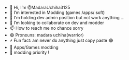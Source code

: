 - 👋 Hi, I’m @MadaraUchiha3125
- 👀 I’m interested in Modding (games /apps/ soft)
- 🌱 I'm holding dev admin position but not work anything  ...
- 💞️ I’m looking to collaborate on dev and modder 
- 📫 How to reach me no chance sorry 
- 😄 Pronouns: madara uchiha(warrior)
- ⚡ Fun fact: am never do anything just copy paste 😂
- 📱 Apps/Games modding
- 🫤 modding priority !
<!---
MadaraUchiha3125/MadaraUchiha3125 is a ✨ special ✨ repository because its `README.md` (this file) appears on your GitHub profile.
You can click the Preview link to take a look at your changes.
--->
